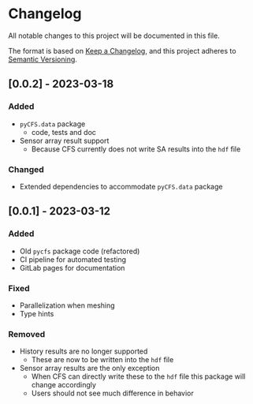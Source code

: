 # Changelog

All notable changes to this project will be documented in this file.

The format is based on [Keep a Changelog](https://keepachangelog.com/en/1.0.0/),
and this project adheres to [Semantic Versioning](https://semver.org/spec/v2.0.0.html).

## [0.0.2] - 2023-03-18

### Added

- `pyCFS.data` package
  - code, tests and doc
- Sensor array result support 
  - Because CFS currently does not write SA results into the `hdf` file

### Changed

- Extended dependencies to accommodate `pyCFS.data` package

## [0.0.1] - 2023-03-12

### Added 

- Old `pycfs` package code (refactored)
- CI pipeline for automated testing 
- GitLab pages for documentation
  
### Fixed 

- Parallelization when meshing
- Type hints

### Removed 

- History results are no longer supported 
  - These are now to be written into the `hdf` file
- Sensor array results are the only exception 
  - When CFS can directly write these to the `hdf` file this package will change accordingly 
  - Users should not see much difference in behavior